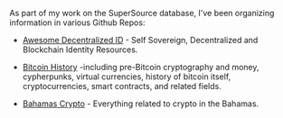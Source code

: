 As part of my work on the SuperSource database, I've been organizing information in various Github Repos:

* [Awesome Decentralized ID](https://github.com/infominer33/awesome-decentralized-id) - Self Sovereign, Decentralized and Blockchain Identity Resources.

* [Bitcoin History](https://github.com/infominer33/bitcoin-history) -including pre-Bitcoin cryptography and money, cypherpunks, virtual currencies, history of bitcoin itself, cryptocurrencies, smart contracts, and related fields.

* [Bahamas Crypto](https://github.com/infominer33/bahamas-crypto) - Everything related to crypto in the Bahamas.

